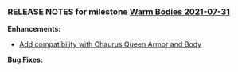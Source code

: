 ### RELEASE NOTES for milestone [Warm Bodies 2021-07-31](https://github.com/SkyrimLL/SkLLpatches/milestone/15?closed=1) 
**Enhancements:** 
- [Add compatibility with Chaurus Queen Armor and Body](https://github.com/SkyrimLL/SkLLpatches/issues/20)

**Bug Fixes:** 

